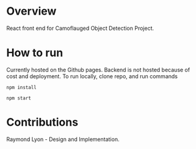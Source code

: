 # Overview
React front end for Camoflauged Object Detection Project.

# How to run
Currently hosted on the Github pages. Backend is not hosted because of cost and deployment.
To run locally, clone repo, and run commands
```
npm install
```
```
npm start
```

# Contributions
Raymond Lyon - Design and Implementation.
